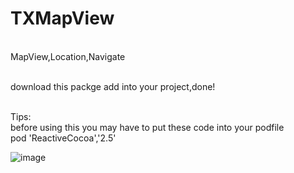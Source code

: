 # TXMapView
<br />MapView,Location,Navigate

<br />download this packge add into your project,done!

<br />Tips:
<br />before using this you may have to put these code into your podfile
<br />	pod 'ReactiveCocoa','2.5'
<br />

![image](https://github.com/tx972978732/TXMapView/screenshot.png)
